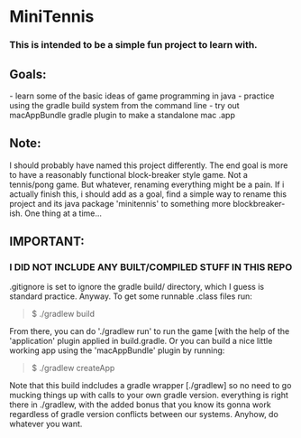 <h1>MiniTennis</h1>

<h3>This is intended to be a simple fun project to learn with.</h3>

<h2>Goals:</h2>
 - learn some of the basic ideas of game programming in java
 - practice using the gradle build system from the command line
 - try out macAppBundle gradle plugin to make a standalone mac .app

<h2>Note:</h2>
	I should probably have named this project differently. The end goal is more to have a reasonably functional block-breaker style game. Not a tennis/pong game. But whatever, renaming everything might be a pain.
	If i actually finish this, i should add as a goal, find a simple way to rename this project and its java package 'minitennis' to something more blockbreaker-ish. One thing at a time...

<h2>IMPORTANT:</h2>
<h3>I DID NOT INCLUDE ANY BUILT/COMPILED STUFF IN THIS REPO</h3>

.gitignore is set to ignore the gradle build/ directory, which I guess is standard practice. Anyway. To get some runnable .class files run:

>$ ./gradlew build

From there, you can do './gradlew run' to run the game [with the help of the 'application' plugin applied in build.gradle. Or you can build a nice little working app using the 'macAppBundle' plugin by running:

>$ ./gradlew createApp

Note that this build indcludes a gradle wrapper [./gradlew] so no need to go mucking things up with calls to your own gradle version. everything is right there in ./gradlew, with the added bonus that you know its gonna work regardless of gradle version conflicts between our systems. Anyhow, do whatever you want.
